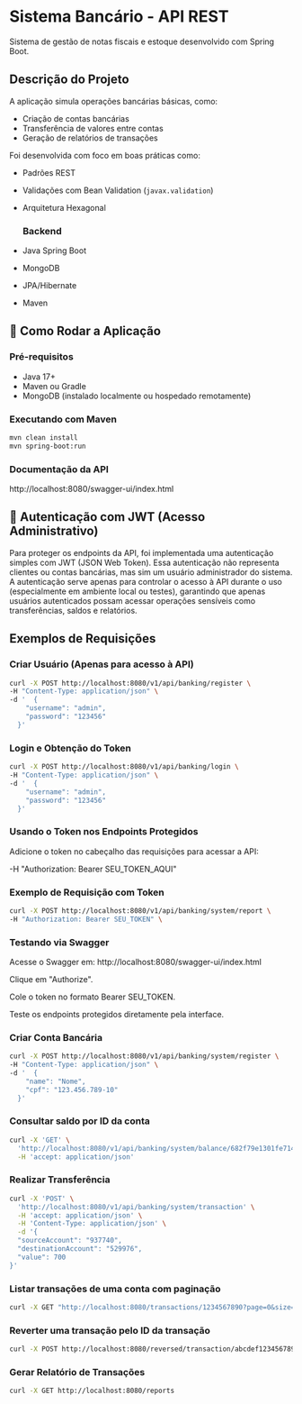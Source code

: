 # Sistema Bancário - API REST

Sistema de gestão de notas fiscais e estoque desenvolvido com Spring Boot.

## Descrição do Projeto

A aplicação simula operações bancárias básicas, como:
- Criação de contas bancárias
- Transferência de valores entre contas
- Geração de relatórios de transações

Foi desenvolvida com foco em boas práticas como:
- Padrões REST
- Validações com Bean Validation (`javax.validation`)
- Arquitetura Hexagonal

  ### Backend
- Java Spring Boot
- MongoDB
- JPA/Hibernate
- Maven

## 🚀 Como Rodar a Aplicação

### Pré-requisitos

- Java 17+
- Maven ou Gradle
- MongoDB (instalado localmente ou hospedado remotamente)

### Executando com Maven

```bash
mvn clean install
mvn spring-boot:run
```
### Documentação da API

http://localhost:8080/swagger-ui/index.html

## 🔐 Autenticação com JWT (Acesso Administrativo)

Para proteger os endpoints da API, foi implementada uma autenticação simples com JWT (JSON Web Token). Essa autenticação não representa clientes ou contas bancárias, mas sim um usuário administrador do sistema.
A autenticação serve apenas para controlar o acesso à API durante o uso (especialmente em ambiente local ou testes), garantindo que apenas usuários autenticados possam acessar operações sensíveis como transferências, saldos e relatórios.

## Exemplos de Requisições

### Criar Usuário (Apenas para acesso à API)

```bash
curl -X POST http://localhost:8080/v1/api/banking/register \
-H "Content-Type: application/json" \
-d '  {
    "username": "admin",
    "password": "123456"
  }'
```

### Login e Obtenção do Token

```bash
curl -X POST http://localhost:8080/v1/api/banking/login \
-H "Content-Type: application/json" \
-d '  {
    "username": "admin",
    "password": "123456"
  }'
```

### Usando o Token nos Endpoints Protegidos

Adicione o token no cabeçalho das requisições para acessar a API:

-H "Authorization: Bearer SEU_TOKEN_AQUI"

### Exemplo de Requisição com Token

```bash
curl -X POST http://localhost:8080/v1/api/banking/system/report \
-H "Authorization: Bearer SEU_TOKEN" \
```

### Testando via Swagger

Acesse o Swagger em: http://localhost:8080/swagger-ui/index.html

Clique em "Authorize".

Cole o token no formato Bearer SEU_TOKEN.

Teste os endpoints protegidos diretamente pela interface.

### Criar Conta Bancária

```bash
curl -X POST http://localhost:8080/v1/api/banking/system/register \
-H "Content-Type: application/json" \
-d '  {
    "name": "Nome",
    "cpf": "123.456.789-10"
  }'
```

### Consultar saldo por ID da conta

```bash
curl -X 'GET' \
  'http://localhost:8080/v1/api/banking/system/balance/682f79e1301fe71481e78149' \
  -H 'accept: application/json'
```

### Realizar Transferência

```bash
curl -X 'POST' \
  'http://localhost:8080/v1/api/banking/system/transaction' \
  -H 'accept: application/json' \
  -H 'Content-Type: application/json' \
  -d '{
  "sourceAccount": "937740",
  "destinationAccount": "529976",
  "value": 700
}'
```

### Listar transações de uma conta com paginação

```bash
curl -X GET "http://localhost:8080/transactions/1234567890?page=0&size=10"
```

### Reverter uma transação pelo ID da transação

```bash
curl -X POST http://localhost:8080/reversed/transaction/abcdef1234567890
```

### Gerar Relatório de Transações

```bash
curl -X GET http://localhost:8080/reports
```
